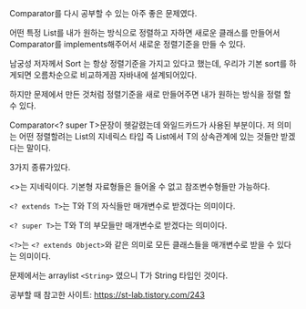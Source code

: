 Comparator를 다시 공부할 수 있는 아주 좋은 문제였다.


어떤 특정 List를 내가 원하는 방식으로 정렬하고 자하면 새로운 클래스를 만들어서 Comparator를 implements해주어서 새로운 정렬기준을 만들 수 있다.


남궁성 저자께서 Sort 는 항상 정렬기준을 가지고 있다고 했는데, 우리가 기본 sort를 하게되면 오름차순으로 비교하게끔 자바내에 설계되어있다.


하지만 문제에서 만든 것처럼 정렬기준을 새로 만들어주면 내가 원하는 방식을 정렬 할 수 있다.


Comparator<? super T>문장이 헷갈렸는데 와일드카드가 사용된 부분이다. 저 의미는 어떤 정렬할려는 List의 지네릭스 타입 즉 List<T>에서 T의 상속관계에 있는 것들만 받겠다는 말이다.

3가지 종류가있다.


<>는 지네릭이다. 기본형 자료형들은 들어올 수 없고 참조변수형들만 가능하다.


`<? extends T>`는 T와 T의 자식들만 매개변수로 받겠다는 의미이다.


`<? super T>`는 T와 T의 부모들만 매개변수로 받겠다는 의미이다.


`<?>`는 `<? extends Object>`와 같은 의미로 모든 클래스들을 매개변수로 받을 수 있다는 의미이다.


문제에서는 arraylist `<String>` 였으니 T가 String 타입인 것이다.


공부할 때 참고한 사이트: https://st-lab.tistory.com/243
